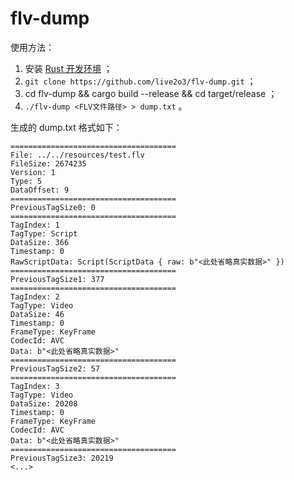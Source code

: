 # flv-dump

使用方法：

1. 安装 [Rust 开发环境](https://www.rust-lang.org/zh-CN/tools/install) ；
2. `git clone https://github.com/live2o3/flv-dump.git` ；
3. cd flv-dump && cargo build --release && cd target/release ；
4. `./flv-dump <FLV文件路径> > dump.txt` 。

生成的 dump.txt 格式如下：

```
=====================================
File: ../../resources/test.flv
FileSize: 2674235
Version: 1
Type: 5
DataOffset: 9
=====================================
PreviousTagSize0: 0
=====================================
TagIndex: 1
TagType: Script
DataSize: 366
Timestamp: 0
RawScriptData: Script(ScriptData { raw: b"<此处省略真实数据>" })
=====================================
PreviousTagSize1: 377
=====================================
TagIndex: 2
TagType: Video
DataSize: 46
Timestamp: 0
FrameType: KeyFrame
CodecId: AVC
Data: b"<此处省略真实数据>"
=====================================
PreviousTagSize2: 57
=====================================
TagIndex: 3
TagType: Video
DataSize: 20208
Timestamp: 0
FrameType: KeyFrame
CodecId: AVC
Data: b"<此处省略真实数据>"
=====================================
PreviousTagSize3: 20219
<...>
```

